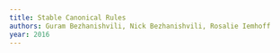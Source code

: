 ```yaml
---
title: Stable Canonical Rules
authors: Guram Bezhanishvili, Nick Bezhanishvili, Rosalie Iemhoff
year: 2016
---
```


